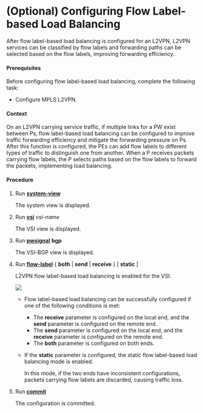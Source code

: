 (Optional) Configuring Flow Label-based Load Balancing
======================================================

After flow label-based load balancing is configured for an L2VPN, L2VPN services can be classified by flow labels and forwarding paths can be selected based on the flow labels, improving forwarding efficiency.

#### Prerequisites

Before configuring flow label-based load balancing, complete the following task:

* Configure MPLS L2VPN.

#### Context

On an L2VPN carrying service traffic, if multiple links for a PW exist between Ps, flow label-based load balancing can be configured to improve traffic forwarding efficiency and mitigate the forwarding pressure on Ps. After this function is configured, the PEs can add flow labels to different types of traffic to distinguish one from another. When a P receives packets carrying flow labels, the P selects paths based on the flow labels to forward the packets, implementing load balancing.


#### Procedure

1. Run [**system-view**](cmdqueryname=system-view)
   
   
   
   The system view is displayed.
2. Run [**vsi**](cmdqueryname=vsi) *vsi-name*
   
   
   
   The VSI view is displayed.
3. Run [**pwsignal**](cmdqueryname=pwsignal) **bgp**
   
   
   
   The VSI-BGP view is displayed.
4. Run [**flow-label**](cmdqueryname=flow-label) { **both** | **send** | **receive** } [ **static** ]
   
   
   
   L2VPN flow label-based load balancing is enabled for the VSI.
   
   
   
   ![](../../../../public_sys-resources/note_3.0-en-us.png) 
   * Flow label-based load balancing can be successfully configured if one of the following conditions is met:
     + The **receive** parameter is configured on the local end, and the **send** parameter is configured on the remote end.
     + The **send** parameter is configured on the local end, and the **receive** parameter is configured on the remote end.
     + The **both** parameter is configured on both ends.
   * If the **static** parameter is configured, the static flow label-based load balancing mode is enabled.
     
     In this mode, if the two ends have inconsistent configurations, packets carrying flow labels are discarded, causing traffic loss.
5. Run [**commit**](cmdqueryname=commit)
   
   
   
   The configuration is committed.
